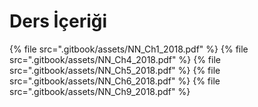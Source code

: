 # Ders İçeriği

<!--Index-->

{% file src=".gitbook/assets/NN_Ch1_2018.pdf" %}
{% file src=".gitbook/assets/NN_Ch4_2018.pdf" %}
{% file src=".gitbook/assets/NN_Ch5_2018.pdf" %}
{% file src=".gitbook/assets/NN_Ch6_2018.pdf" %}
{% file src=".gitbook/assets/NN_Ch9_2018.pdf" %}

<!--Index-->
